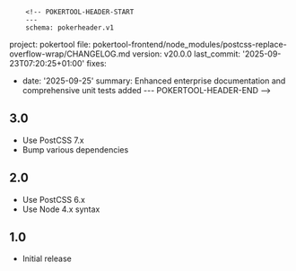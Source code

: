         <!-- POKERTOOL-HEADER-START
        ---
        schema: pokerheader.v1
project: pokertool
file: pokertool-frontend/node_modules/postcss-replace-overflow-wrap/CHANGELOG.md
version: v20.0.0
last_commit: '2025-09-23T07:20:25+01:00'
fixes:
- date: '2025-09-25'
  summary: Enhanced enterprise documentation and comprehensive unit tests added
        ---
        POKERTOOL-HEADER-END -->
## 3.0
* Use PostCSS 7.x
* Bump various dependencies

## 2.0
* Use PostCSS 6.x
* Use Node 4.x syntax

## 1.0
* Initial release
